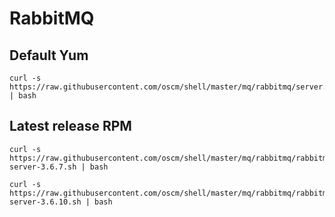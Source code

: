 # RabbitMQ

## Default Yum

	curl -s https://raw.githubusercontent.com/oscm/shell/master/mq/rabbitmq/server.sh | bash

## Latest release RPM

	curl -s https://raw.githubusercontent.com/oscm/shell/master/mq/rabbitmq/rabbitmq-server-3.6.7.sh | bash

    curl -s https://raw.githubusercontent.com/oscm/shell/master/mq/rabbitmq/rabbitmq-server-3.6.10.sh | bash
